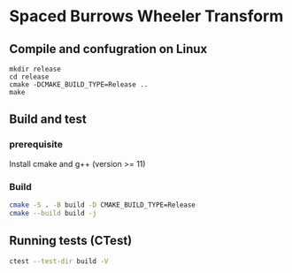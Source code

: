# Spaced Burrows Wheeler Transform

## Compile and confugration on Linux
```
mkdir release
cd release
cmake -DCMAKE_BUILD_TYPE=Release ..
make
```

## Build and test

### prerequisite
Install cmake and g++ (version >= 11)

### Build
```bash
cmake -S . -B build -D CMAKE_BUILD_TYPE=Release
cmake --build build -j
```

## Running tests (CTest)

```bash
ctest --test-dir build -V
```